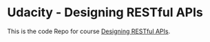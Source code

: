 # Udacity - Designing RESTful APIs

This is the code Repo for course  [Designing RESTful APIs](https://www.udacity.com/course/designing-restful-apis--ud388).
